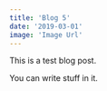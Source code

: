 ```yaml
---
title: 'Blog 5'
date: '2019-03-01'
image: 'Image Url'
---
```


This is a test blog post.

You can write stuff in it.

